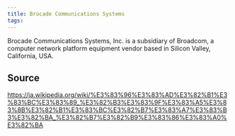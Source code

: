 ```yaml
---
title: Brocade Communications Systems
tags: 
---
```


Brocade Communications Systems, Inc. is a subsidiary of Broadcom, a computer network platform equipment vendor based in Silicon Valley, California, USA.

## Source
https://ja.wikipedia.org/wiki/%E3%83%96%E3%83%AD%E3%82%B1%E3%83%BC%E3%83%89_%E3%82%B3%E3%83%9F%E3%83%A5%E3%83%8B%E3%82%B1%E3%83%BC%E3%82%B7%E3%83%A7%E3%83%B3%E3%82%BA_%E3%82%B7%E3%82%B9%E3%83%86%E3%83%A0%E3%82%BA
